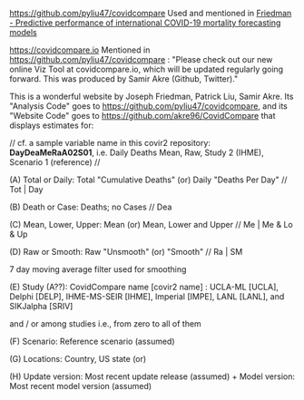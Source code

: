 
https://github.com/pyliu47/covidcompare Used and mentioned in [Friedman - Predictive performance of international COVID-19 mortality forecasting models](https://www.nature.com/articles/s41467-021-22457-w)

https://covidcompare.io Mentioned in https://github.com/pyliu47/covidcompare : "Please check out our new online Viz Tool at covidcompare.io, which will be updated regularly going forward. This was produced by Samir Akre (Github, Twitter)."

This is a wonderful website by Joseph Friedman, Patrick Liu, Samir Akre. Its "Analysis Code" goes to https://github.com/pyliu47/covidcompare, and its "Website Code" goes to https://github.com/akre96/CovidCompare that displays estimates for:


// cf. a sample variable name in this covir2 repository: **DayDeaMeRaA02S01**, i.e. Daily Deaths Mean, Raw, Study 2 (IHME), Scenario 1 (reference) //


(A) Total or Daily: Total "Cumulative Deaths" (or) Daily "Deaths Per Day"             // Tot | Day 

(B) Death or Case: Deaths; no Cases                                                   // Dea

(C) Mean, Lower, Upper: Mean (or) Mean, Lower and Upper                               // Me | Me & Lo & Up

(D) Raw or Smooth: Raw "Unsmooth" (or) "Smooth"                                       // Ra | SM

  7 day moving average filter used for smoothing
    
(E) Study (A??): CovidCompare name [covir2 name]  : UCLA-ML [UCLA], Delphi [DELP], IHME-MS-SEIR [IHME], Imperial [IMPE], LANL [LANL], and SIKJalpha [SRIV] 
    
  and / or among studies i.e., from zero to all of them

(F) Scenario: Reference scenario (assumed)

(G) Locations: Country, US state (or)

(H) Update version: Most recent update release (assumed) + Model version: Most recent model version (assumed)








